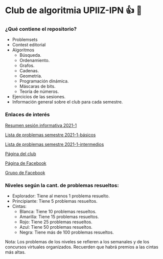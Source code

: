 # Club de algoritmia UPIIZ-IPN :+1: :dragon:
### ¿Qué contiene el repositorio?
* Problemsets
* Contest editorial
* Algoritmos
  * Búsqueda.
  * Ordenamiento.
  * Grafos.
  * Cadenas.
  * Geometría.
  * Programación dinámica.
  * Máscaras de bits.
  * Teoría de números.
 * Ejercicios de las sesiones.
 * Información general sobre el club para cada semestre.

### Enlaces de interés

[Resumen sesión informativa 2021-1](https://github.com/caupiiz/club-algoritmia-upiiz/blob/master/Info/Sesi%C3%B3n%20informativa%20-%202020-2.md)

[Lista de problemas semestre 2021-1-básicos](https://github.com/caupiiz/club-algoritmia-upiiz/blob/master/Info/ListasProblemas/listaProblemas_2021_1_básicos.md)

[Lista de problemas semestre 2021-1-intermedios](https://github.com/caupiiz/club-algoritmia-upiiz/blob/master/Info/ListasProblemas/listaProblemas_2021_1_intermedios.md)

[Página del club](https://caupiiz.github.io/2701/)

[Página de Facebook](https://www.facebook.com/algoritmiaUPIIZ/)

[Grupo de Facebook](https://www.facebook.com/groups/clubalgoritmiaupiizipn/)

### Niveles según la cant. de problemas resueltos:
* Explorador: Tiene al menos 1 problema resuelto.
* Principiante: Tiene 5 problemas resueltos.
* Cintas:
    * Blanca: Tiene 10 problemas resueltos.
    * Amarilla: Tiene 15 problemas resueltos.
    * Rojo: Tiene 25 problemas resueltos.
    * Azul: Tiene 50 problemas resueltos.
    * Negra: Tiene más de 100 problemas resueltos.

Nota: Los problemas de los niveles se refieren a los semanales y de los concursos virtuales organizados. Recuerden que habrá premios a las cintas más altas.
